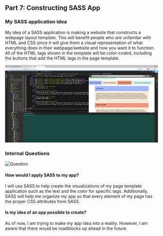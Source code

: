 ## Part 7: Constructing SASS App

### My SASS application idea

My idea of a SASS application is making a website that constructs a webpage layout template.
This will benefit people who are unfamilar with HTML and CSS since it will give them a visual representation of what everything does in their webpage/website
and how you want it to function. All of the HTML tags shown in the template will be color-coded, including the buttons that  add the HTML tags in the page template.

![My current project](../images/PreviewProject.png)

### Internal Questions
![Question](../images/questionmark?.png)

#### How would I apply SASS to my app?

I will use SASS to help create the visualizations of my page template application such as the text and the color for specific tags. Additionally, SASS will help me organize my app
so that every element of my page has the proper CSS attributes from SASS. 

#### Is my idea of an app possible to create?

As of now, I am trying to make my app idea into a reality. However, I am aware that there would be roadblocks up ahead in the future.  